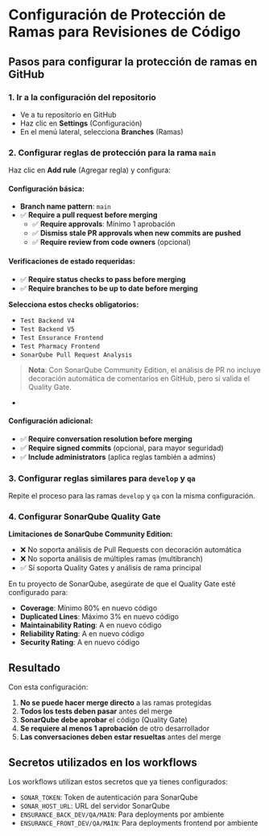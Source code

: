 # Configuración de Protección de Ramas para Revisiones de Código

## Pasos para configurar la protección de ramas en GitHub

### 1. Ir a la configuración del repositorio

- Ve a tu repositorio en GitHub
- Haz clic en **Settings** (Configuración)
- En el menú lateral, selecciona **Branches** (Ramas)

### 2. Configurar reglas de protección para la rama `main`

Haz clic en **Add rule** (Agregar regla) y configura:

#### Configuración básica:

- **Branch name pattern**: `main`
- ✅ **Require a pull request before merging**
  - ✅ **Require approvals**: Mínimo 1 aprobación
  - ✅ **Dismiss stale PR approvals when new commits are pushed**
  - ✅ **Require review from code owners** (opcional)

#### Verificaciones de estado requeridas:

- ✅ **Require status checks to pass before merging**
- ✅ **Require branches to be up to date before merging**

**Selecciona estos checks obligatorios:**

- `Test Backend V4`
- `Test Backend V5`
- `Test Ensurance Frontend`
- `Test Pharmacy Frontend`
- `SonarQube Pull Request Analysis`

> **Nota**: Con SonarQube Community Edition, el análisis de PR no incluye decoración automática de comentarios en GitHub, pero sí valida el Quality Gate.

-

#### Configuración adicional:

- ✅ **Require conversation resolution before merging**
- ✅ **Require signed commits** (opcional, para mayor seguridad)
- ✅ **Include administrators** (aplica reglas también a admins)

### 3. Configurar reglas similares para `develop` y `qa`

Repite el proceso para las ramas `develop` y `qa` con la misma configuración.

### 4. Configurar SonarQube Quality Gate

**Limitaciones de SonarQube Community Edition:**

- ❌ No soporta análisis de Pull Requests con decoración automática
- ❌ No soporta análisis de múltiples ramas (multibranch)
- ✅ Sí soporta Quality Gates y análisis de rama principal

En tu proyecto de SonarQube, asegúrate de que el Quality Gate esté configurado para:

- **Coverage**: Mínimo 80% en nuevo código
- **Duplicated Lines**: Máximo 3% en nuevo código
- **Maintainability Rating**: A en nuevo código
- **Reliability Rating**: A en nuevo código
- **Security Rating**: A en nuevo código

## Resultado

Con esta configuración:

1. **No se puede hacer merge directo** a las ramas protegidas
2. **Todos los tests deben pasar** antes del merge
3. **SonarQube debe aprobar** el código (Quality Gate)
4. **Se requiere al menos 1 aprobación** de otro desarrollador
5. **Las conversaciones deben estar resueltas** antes del merge

## Secretos utilizados en los workflows

Los workflows utilizan estos secretos que ya tienes configurados:

- `SONAR_TOKEN`: Token de autenticación para SonarQube
- `SONAR_HOST_URL`: URL del servidor SonarQube
- `ENSURANCE_BACK_DEV/QA/MAIN`: Para deployments por ambiente
- `ENSURANCE_FRONT_DEV/QA/MAIN`: Para deployments frontend por ambiente
